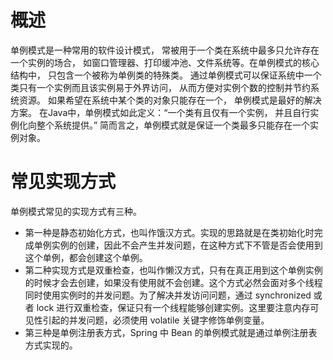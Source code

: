# 概述
单例模式是一种常用的软件设计模式，
常被用于一个类在系统中最多只允许存在一个实例的场合，
如窗口管理器、打印缓冲池、文件系统等。在单例模式的核心结构中，
只包含一个被称为单例类的特殊类。
通过单例模式可以保证系统中一个类只有一个实例而且该实例易于外界访问，
从而方便对实例个数的控制并节约系统资源。
如果希望在系统中某个类的对象只能存在一个，
单例模式是最好的解决方案。
在Java中，单例模式如此定义：“一个类有且仅有一个实例，
并且自行实例化向整个系统提供。”
简而言之，单例模式就是保证一个类最多只能存在一个实例对象。

# 常见实现方式
单例模式常见的实现方式有三种。
* 第一种是静态初始化方式，也叫作饿汉方式。实现的思路就是在类初始化时完成单例实例的创建，因此不会产生并发问题，在这种方式下不管是否会使用到这个单例，都会创建这个单例。
* 第二种实现方式是双重检查，也叫作懒汉方式，只有在真正用到这个单例实例的时候才会去创建，如果没有使用就不会创建。这个方式必然会面对多个线程同时使用实例时的并发问题。为了解决并发访问问题，通过 synchronized 或者 lock 进行双重检查，保证只有一个线程能够创建实例。这里要注意内存可见性引起的并发问题，必须使用 volatile 关键字修饰单例变量。
* 第三种是单例注册表方式，Spring 中 Bean 的单例模式就是通过单例注册表方式实现的。

